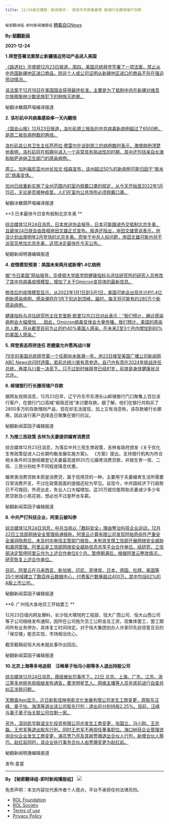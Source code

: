 ```yaml
---
title: 12/24每日播报｜新闻简讯： 感染中共病毒暴增 邮储行长挪用储户存款
---
```

`秘密翻译组-即时新闻播报组` [轉載自GNews](https://gnews.org/zh-hans/1787042/)

**By:[秘翻新闻](https://gtv.org/broadcast/watch/61c58df800f9a11918099730)**

**2021-12-24**

**1.拜登签署法案禁止新疆强迫劳动产品进入美国**

[《路透社》华盛顿12月23日报道，周四，美国总统拜登签署了一项法案，禁止从中共国新疆地区进口商品，除非个人或公司证明从新疆地区进口的商品不存在强迫劳动情况。](https://www.reuters.com/world/us/biden-signs-bill-banning-imports-xinjiang-over-forced-labor-concerns-2021-12-23/)

[该法案于12月16日在美国国会获得最终批准，主要是为了抵制中共在新疆对维吾尔族穆斯林少数民族犯下的种族灭绝罪。](https://www.reuters.com/world/us/biden-signs-bill-banning-imports-xinjiang-over-forced-labor-concerns-2021-12-23/)

秘翻冰糖葫芦喵编译报道

**2. 洛杉矶中共病毒感染率一天内翻倍**

[《国会山报》12月23日报道，洛杉矶周三报告的中共病毒新病例超过了6500例，是周二报告病例数的两倍。](https://thehill.com/homenews/state-watch/587113-los-angeles-covid-19-infections-double-in-one-day)

[洛杉矶县公共卫生主任芭芭拉·费雷尔在谈到周三的病例数时表示，激增病例清楚地表明，洛杉矶将在假期中进入一个非常具有挑战性的时期，其中还包括来自长滩和帕萨迪纳卫生部门的感染病例。](https://thehill.com/homenews/state-watch/587113-los-angeles-covid-19-infections-double-in-one-day)

[周三，加利福尼亚州州长加文·纽森宣布，该州超过50%的新病例可能归因于“奥米炕”病毒变体。](https://thehill.com/homenews/state-watch/587113-los-angeles-covid-19-infections-double-in-one-day)

[加州已经重新实施了全州范围内的室内佩戴口罩的规定，从今天开始至2022年1月15日，无论是否接种疫苗，人们在室内公共场所必须佩戴口罩。](https://thehill.com/homenews/state-watch/587113-los-angeles-covid-19-infections-double-in-one-day)

秘翻冰糖葫芦喵编译报道

**3.日本最快今日宣布抵制北京冬奥 **

[综合媒体12月24日消息，日本放送协会报导，日本可能跟进外交抵制北京冬奥，且最快24日就会由首相岸田文雄正式宣布。报道还指出，岸田文雄曾说表示，他没计划出席明年2月登场的北京冬奥。而鉴于中共人权问题，岸田文雄可能也将不派官员参加北京冬奥，这项决定最快在今天公布。](https://tw.news.yahoo.com/%E6%97%A5%E6%9C%AC%E6%93%AC%E8%B7%9F%E9%80%B2%E6%8A%B5%E5%88%B6%E5%8C%97%E4%BA%AC%E5%86%AC%E5%A5%A7-nhk-%E6%9C%80%E5%BF%AB%E4%BB%8A%E5%A4%A9%E5%AE%A3%E5%B8%83-011244752.html)

秘翻新闻明澈编辑报道

**4. 疫情模型预测：美国未来两月或新增1.4亿病例**

[据“今日美国”网站报导，华盛顿大学医学院健康指标与评估研究所的研究人员修改了其中共病毒疫情模型，增加了关于Omicron变异体的最新信息。](https://www.epochtimes.com/gb/21/12/24/n13456532.htm)

[修改后的疫情模型显示，从2022年1月1日到3月1日，美国可能会出现总计约1.4亿例新感染病例。感染潮将在1月下旬达到顶峰，届时，每天将可能有约280万个新感染病例。](https://www.epochtimes.com/gb/21/12/24/n13456532.htm)

[健康指标与评估研究所主任克里斯‧默里12月22日对此表示：“我们预计，确诊感染病例会大幅增加……因此，Omicron病毒变体会大量传播。我们预计，美国的感染总人数，将从截至目前为止的约40%美国人感染，在未来2至3个月内增加到60%的美国人感染。”](https://www.epochtimes.com/gb/21/12/24/n13456532.htm)

**5. 拜登表态将拼连任 若健康允许愿再战川普**

[79岁的美国总统拜登第一个任期尚未做满一年，他22日接受美国广播公司新闻网ABC News访问时透露，若前总统川普有意参选，自己也有意在2024年挑战连任总统，再度与川普一决高下。只不过到时候拜登已经81岁，前提是身体健康状况允许。](https://www.epochtimes.com/gb/21/12/23/n13456335.htm)

**6. 邮储银行行长挪用储户存款**

据网友视频消息，12月23日早，辽宁丹东市东港长山邮储银行门口聚集上百位该行客户，在银行门口高喊“邮政还钱”来讨要存款。据了解，他们在银行共购买了2800多万的存款理财产品，现在却无法提现，加上又有消息称，该存款被行长挪用，因此该行客户选择连日聚集在银行抗议。

秘翻新闻菜园子编辑报道

**7. 为推三孩政策 吉林为夫妻提供婚育消费贷**

综合媒体12月23日消息，为落实中共三孩生育政策，吉林省政府颁发《关于优化生育政策促进人口长期均衡发展实施方案》。 《方案》提出，支持银行机构为符合相关条件的注册结婚登记夫妻最高提供20万元婚育消费贷款，并按生育一孩、二孩、三孩分别给予不同程度降息优惠。

婚育类消费贷款本质是消费贷，属于信用贷的一种，主要用于夫妻婚育生活所需要日常消费开支，不过在政策层面的提倡还较为罕见。且现今，中共国经济下行趋势已不可挽回，外资出走，失业人口大幅增加，这20万就仅能帮助夫妻减少多少车房贷款及小孩花销，想必也不过是杯水车薪。

秘翻新闻菜园子编辑报道

**8. 中共严打科技企业，阿里云被叫停**

[综合媒体12月24日消息，中共当局以「数码安全」理由整治科技企业运动，12月22日工信部网络安全管理局通报称，阿里云计算有限公司发现阿帕奇组件严重安全漏洞隐患后，未及时向电信主管部门报告，未有效支撑工信部开展网络安全威胁和漏洞管理。阿里云是工信部网络安全威胁信息共享平台合作单位，经研究，工信部决定暂停阿里云作为上述合作单位6个月。暂停期满后，根据阿里云整改情况，研究恢复上述合作单位。](https://www.rfa.org/cantonese/news/cloud-12222021033203.html)

[目前，阿里云在马来西亚、新加坡、印尼、菲律宾、日本、德国、杜拜、美国等25个地域建立了数百座云数据中心，付费客户数量超过400万，其中包括62%的A股上市公司。](https://www.rfa.org/cantonese/news/cloud-12222021033203.html)

秘翻新闻菜园子编辑报道

**9. 广州恒大各地员工开始罢工 **

12月23日墙内网友爆料，长沙恒大珺悦府工程部、恒大广西公司、恒大山西公司等子公司相继发布通知，因所在公司拖欠员工公积金及工资，现集体罢工，罢工期间所有业务停办，具体复工时间待定。对于恒大集团创办人许家印先前信誓旦旦的「保交楼」能否实现，市场相当忧心。

截至截稿前恒大尚未就此事作出回应。

秘翻新闻菜园子编辑报道

**10.北京上海等多地追税　汪峰章子怡冯小刚等多人退出持股公司**

[综合媒体12月24日消息，薇娅被处罚事件下，22日,北京、上海、广东、江苏、浙江等多地税务局相继发布通告，要求明星艺人、网络主播等人员年底前进行自查并纠正涉税问题。](https://www.hk01.com/%E5%8D%B3%E6%99%82%E4%B8%AD%E5%9C%8B/715629/%E5%8C%97%E4%BA%AC%E4%B8%8A%E6%B5%B7%E7%AD%89%E5%A4%9A%E5%9C%B0%E6%98%8E%E8%A8%80%E8%BF%BD%E7%A8%85-%E6%B1%AA%E5%B3%B0%E7%AB%A0%E5%AD%90%E6%80%A1%E9%A6%AE%E5%B0%8F%E5%89%9B%E7%AD%89%E5%A4%9A%E4%BA%BA%E9%80%80%E5%87%BA%E6%8C%81%E8%82%A1%E5%85%AC%E5%8F%B8)

[天眼查App显示，近日新影佳映电影文化发展有限公司发生工商变更，原股东汪峰、章子怡、海清等退出该公司股东行列；退出前分别持股2.25%。目前，汪峰与妻子章子怡关联公司仅剩一家。](https://www.hk01.com/%E5%8D%B3%E6%99%82%E4%B8%AD%E5%9C%8B/715629/%E5%8C%97%E4%BA%AC%E4%B8%8A%E6%B5%B7%E7%AD%89%E5%A4%9A%E5%9C%B0%E6%98%8E%E8%A8%80%E8%BF%BD%E7%A8%85-%E6%B1%AA%E5%B3%B0%E7%AB%A0%E5%AD%90%E6%80%A1%E9%A6%AE%E5%B0%8F%E5%89%9B%E7%AD%89%E5%A4%9A%E4%BA%BA%E9%80%80%E5%87%BA%E6%8C%81%E8%82%A1%E5%85%AC%E5%8F%B8)

[另外，深圳凯华联谊文化投资有限公司亦发生工商变更，张国立、冯小刚、王忠磊、王忠军等退出股东行列，同时王忠军不再担任董事职位。海口树获企业管理咨询合伙企业发生工商变更，演员贾乃亮及其姐贾珊退出合伙人行列，新增合伙人蔡巧、赵红岩同时，该企业执行事务合伙人由贾珊变更为赵红岩。](https://www.hk01.com/%E5%8D%B3%E6%99%82%E4%B8%AD%E5%9C%8B/715629/%E5%8C%97%E4%BA%AC%E4%B8%8A%E6%B5%B7%E7%AD%89%E5%A4%9A%E5%9C%B0%E6%98%8E%E8%A8%80%E8%BF%BD%E7%A8%85-%E6%B1%AA%E5%B3%B0%E7%AB%A0%E5%AD%90%E6%80%A1%E9%A6%AE%E5%B0%8F%E5%89%9B%E7%AD%89%E5%A4%9A%E4%BA%BA%E9%80%80%E5%87%BA%E6%8C%81%E8%82%A1%E5%85%AC%E5%8F%B8)

秘翻新闻明澈编辑报道

发布:星星

* * *

**By 【秘密翻译组-即时新闻播报组】**
![](https://assets.gnews.org/wp-content/uploads/2021/12/秘翻海报.jpg)
 

免责声明：本文内容仅代表作者个人观点，平台不承担任何法律风险。

- [ROL Foundation](https://rolfoundation.org/)
- [ROL Society](https://rolsociety.org/)
- [Terms of use](https://gnews.org/terms-of-use-3/)
- [Privacy Policy](https://gnews.org/privacy-policy/)

